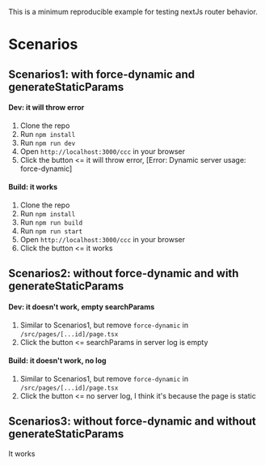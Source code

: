 This is a minimum reproducible example for testing nextJs router behavior.

# Scenarios

## Scenarios1: with force-dynamic and generateStaticParams

#### Dev: it will throw error

1. Clone the repo
2. Run `npm install`
3. Run `npm run dev`
4. Open `http://localhost:3000/ccc` in your browser
5. Click the button <= it will throw error, [Error: Dynamic server usage: force-dynamic]

#### Build: it works

1. Clone the repo
2. Run `npm install`
3. Run `npm run build`
4. Run `npm run start`
5. Open `http://localhost:3000/ccc` in your browser
6. Click the button <= it works

## Scenarios2: without force-dynamic and with generateStaticParams

#### Dev: it doesn't work, empty searchParams

1. Similar to Scenarios1, but remove `force-dynamic` in `/src/pages/[...id]/page.tsx`
2. Click the button <= searchParams in server log is empty

#### Build: it doesn't work, no log

1. Similar to Scenarios1, but remove `force-dynamic` in `/src/pages/[...id]/page.tsx`
2. Click the button <= no server log, I think it's because the page is static

## Scenarios3: without force-dynamic and without generateStaticParams

It works

